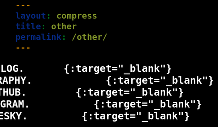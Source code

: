 ```yaml
---
layout: compress
title: other
permalink: /other/
---
```

<meta name="viewport" content="width=device-width, initial-scale=1.0"/>
<link rel="preconnect" href="https://fonts.googleapis.com">
<link rel="preconnect" href="https://fonts.gstatic.com" crossorigin>
<link href="https://fonts.googleapis.com/css2?family=JetBrains+Mono:ital,wght@0,100..800;1,100..800&display=swap" rel="stylesheet">

<style>
  body {
    background: black;
    font-family: "JetBrains Mono", monospace;
    font-size: 24pt;
    font-weight: bold;
    color: white;
  }

  @keyframes slideInFromLeft {
    0% {
      transform: translateX(-100%);
    }
    100% {
      transform: translateX(0);
    }
  }

  a {
    color: white;
    text-decoration: none;
    
    font-size: 24pt;
    animation: 1s cubic-bezier(0.33, 1, 0.68, 1) 0s 1 slideInFromLeft;
    transition: font-size 0.25s;
    display: inline-block
  }

  a:hover {
    text-decoration: underline;
    transition: font-size 0.25s;
    font-size: 28pt;
  }
</style>

[=> BLOG.](https://blitpxl.com/){:target="_blank"}
<br>
[=> PHOTOGRAPHY.](https://blitpxl.com/photos){:target="_blank"}
<br>
[=> GITHUB.](https://github.com/blitpxl/){:target="_blank"}
<br>
[=> INSTAGRAM.](https://instagram.com/blitpxl/){:target="_blank"}
<br>
[=> BLUESKY.](https://bsky.app/profile/blitpxl.bsky.social){:target="_blank"}
